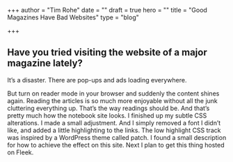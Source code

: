 +++
author = "Tim Rohe"
date = ""
draft = true
hero = ""
title = "Good Magazines Have Bad Websites"
type = "blog"

+++
## Have you tried visiting the website of a major magazine lately? 

It’s a disaster. There are pop-ups and ads loading everywhere. 

But turn on reader mode in your browser and suddenly the content shines again. Reading the articles is so much more enjoyable without all the junk cluttering everything up. That’s the way readings should be. And that’s pretty much how the notebook site looks. I finished up my subtle CSS alterations. I made a small adjustment. And I simply removed a font I didn’t like, and added a little highlighting to the links. The low highlight CSS track was inspired by a WordPress theme called patch. I found a small description for how to achieve the effect on this site. Next I plan to get this thing hosted on Fleek.